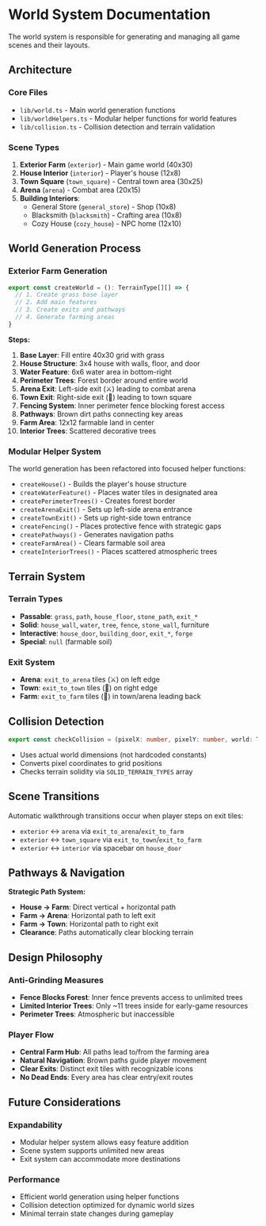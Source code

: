 # World System Documentation

The world system is responsible for generating and managing all game scenes and their layouts.

## Architecture

### Core Files
- `lib/world.ts` - Main world generation functions
- `lib/worldHelpers.ts` - Modular helper functions for world features
- `lib/collision.ts` - Collision detection and terrain validation

### Scene Types
1. **Exterior Farm** (`exterior`) - Main game world (40x30)
2. **House Interior** (`interior`) - Player's house (12x8)
3. **Town Square** (`town_square`) - Central town area (30x25)
4. **Arena** (`arena`) - Combat area (20x15)
5. **Building Interiors**:
   - General Store (`general_store`) - Shop (10x8)
   - Blacksmith (`blacksmith`) - Crafting area (10x8)
   - Cozy House (`cozy_house`) - NPC home (12x10)

## World Generation Process

### Exterior Farm Generation
```typescript
export const createWorld = (): TerrainType[][] => {
  // 1. Create grass base layer
  // 2. Add main features
  // 3. Create exits and pathways
  // 4. Generate farming areas
}
```

**Steps:**
1. **Base Layer**: Fill entire 40x30 grid with grass
2. **House Structure**: 3x4 house with walls, floor, and door
3. **Water Feature**: 6x6 water area in bottom-right
4. **Perimeter Trees**: Forest border around entire world
5. **Arena Exit**: Left-side exit (⚔️) leading to combat arena
6. **Town Exit**: Right-side exit (🌆) leading to town square
7. **Fencing System**: Inner perimeter fence blocking forest access
8. **Pathways**: Brown dirt paths connecting key areas
9. **Farm Area**: 12x12 farmable land in center
10. **Interior Trees**: Scattered decorative trees

### Modular Helper System

The world generation has been refactored into focused helper functions:

- `createHouse()` - Builds the player's house structure
- `createWaterFeature()` - Places water tiles in designated area
- `createPerimeterTrees()` - Creates forest border
- `createArenaExit()` - Sets up left-side arena entrance
- `createTownExit()` - Sets up right-side town entrance
- `createFencing()` - Places protective fence with strategic gaps
- `createPathways()` - Generates navigation paths
- `createFarmArea()` - Clears farmable soil area
- `createInteriorTrees()` - Places scattered atmospheric trees

## Terrain System

### Terrain Types
- **Passable**: `grass`, `path`, `house_floor`, `stone_path`, `exit_*`
- **Solid**: `house_wall`, `water`, `tree`, `fence`, `stone_wall`, furniture
- **Interactive**: `house_door`, `building_door`, `exit_*`, `forge`
- **Special**: `null` (farmable soil)

### Exit System
- **Arena**: `exit_to_arena` tiles (⚔️) on left edge
- **Town**: `exit_to_town` tiles (🌆) on right edge  
- **Farm**: `exit_to_farm` tiles (🚜) in town/arena leading back

## Collision Detection

```typescript
export const checkCollision = (pixelX: number, pixelY: number, world: TerrainType[][]): boolean
```

- Uses actual world dimensions (not hardcoded constants)
- Converts pixel coordinates to grid positions
- Checks terrain solidity via `SOLID_TERRAIN_TYPES` array

## Scene Transitions

Automatic walkthrough transitions occur when player steps on exit tiles:
- `exterior` ↔ `arena` via `exit_to_arena`/`exit_to_farm`
- `exterior` ↔ `town_square` via `exit_to_town`/`exit_to_farm`
- `exterior` ↔ `interior` via spacebar on `house_door`

## Pathways & Navigation

**Strategic Path System:**
- **House → Farm**: Direct vertical + horizontal path
- **Farm → Arena**: Horizontal path to left exit
- **Farm → Town**: Horizontal path to right exit
- **Clearance**: Paths automatically clear blocking terrain

## Design Philosophy

### Anti-Grinding Measures
- **Fence Blocks Forest**: Inner fence prevents access to unlimited trees
- **Limited Interior Trees**: Only ~11 trees inside for early-game resources
- **Perimeter Trees**: Atmospheric but inaccessible

### Player Flow
- **Central Farm Hub**: All paths lead to/from the farming area
- **Natural Navigation**: Brown paths guide player movement
- **Clear Exits**: Distinct exit tiles with recognizable icons
- **No Dead Ends**: Every area has clear entry/exit routes

## Future Considerations

### Expandability
- Modular helper system allows easy feature addition
- Scene system supports unlimited new areas
- Exit system can accommodate more destinations

### Performance
- Efficient world generation using helper functions
- Collision detection optimized for dynamic world sizes
- Minimal terrain state changes during gameplay